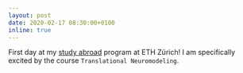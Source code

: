 ```yaml
---
layout: post
date: 2020-02-17 08:30:00+0100
inline: true
---
```


First day at my [study abroad](https://www.studyabroad.purdue.edu/programs/flyer.cfm?flyer=95&SICountryCode=491) program at ETH Z&uuml;rich! I am specifically excited by the course `Translational Neuromodeling`.
